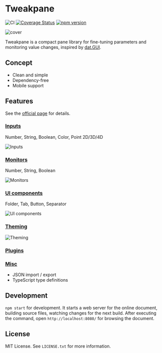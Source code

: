 # Tweakpane
![CI](https://github.com/cocopon/tweakpane/workflows/CI/badge.svg)
[![Coverage Status](https://coveralls.io/repos/github/cocopon/tweakpane/badge.svg)](https://coveralls.io/github/cocopon/tweakpane)
[![npm version](https://badge.fury.io/js/tweakpane.svg)](https://badge.fury.io/js/tweakpane)

![cover](https://user-images.githubusercontent.com/602961/115102456-d8b2df00-9f85-11eb-8501-112e7a681e4a.jpg)

Tweakpane is a compact pane library for fine-tuning parameters and monitoring
value changes, inspired by [dat.GUI][].


## Concept
- Clean and simple
- Dependency-free
- Mobile support


## Features
See the [official page][documents] for details.


### [Inputs](https://cocopon.github.io/tweakpane/input.html)
Number, String, Boolean, Color, Point 2D/3D/4D

![Inputs](https://user-images.githubusercontent.com/602961/115102111-e9faec00-9f83-11eb-8770-8da0abbd7363.png)


### [Monitors](https://cocopon.github.io/tweakpane/monitor.html)
Number, String, Boolean

![Monitors](https://user-images.githubusercontent.com/602961/115102110-e9625580-9f83-11eb-88a6-7fa3557250c8.png)


### [UI components](https://cocopon.github.io/tweakpane/ui-components.html)
Folder, Tab, Button, Separator

![UI components](https://user-images.githubusercontent.com/602961/115102108-e8312880-9f83-11eb-9c7e-f2968397bff9.png)


### [Theming](https://cocopon.github.io/tweakpane/theming.html)
![Theming](https://user-images.githubusercontent.com/602961/115102105-e6676500-9f83-11eb-8a74-ae4f76122000.png)


### [Plugins](https://cocopon.github.io/tweakpane/plugins.html)


### [Misc](https://cocopon.github.io/tweakpane/misc.html)
- JSON import / export
- TypeScript type definitions


## Development
`npm start` for development. It starts a web server for the online document,
building source files, watching changes for the next build. After executing the
command, open `http://localhost:8080/` for browsing the document.


## License
MIT License. See `LICENSE.txt` for more information.


[dat.GUI]: https://github.com/dataarts/dat.gui
[documents]: https://cocopon.github.io/tweakpane/
